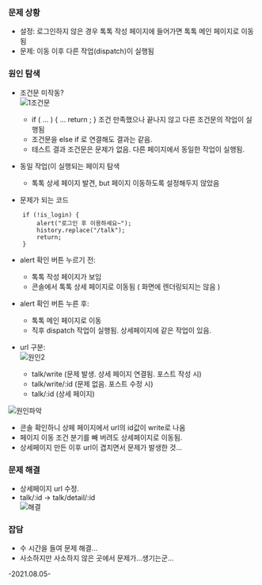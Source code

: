 ### 문제 상황
- 설정: 로그인하지 않은 경우 톡톡 작성 페이지에 들어가면 톡톡 메인 페이지로 이동됨
- 문제: 이동 이후 다른 작업(dispatch)이 실행됨

### 원인 탐색
- 조건문 미작동?   
 ![1조건문](https://user-images.githubusercontent.com/60069112/128404999-aa52a5db-e9f2-4364-aa73-32ae4ef9402d.jpg)

  - if ( ...  ) {  ... return ; } 조건 만족했으나 끝나지 않고 다른 조건문의 작업이 실행됨
  - 조건문을 else if 로 연결해도 결과는 같음.
  - 테스트 결과 조건문은 문제가 없음. 다른 페이지에서 동일한 작업이 실행됨.
- 동일 작업(이 실행되는 페이지 탐색
  - 톡톡 상세 페이지 발견, but 페이지 이동하도록 설정해두지 않았음

- 문제가 되는 코드
``` 
    if (!is_login) {
        alert("로그인 후 이용하세요~"); 
        history.replace("/talk");
        return;
    }
```    
  - alert 확인 버튼 누르기 전:
    - 톡톡 작성 페이지가 보임
    - 콘솔에서 톡톡 상세 페이지로 이동됨 ( 화면에 렌더링되지는 않음 )
  - alert 확인 버튼 누른 후:
    - 톡톡 메인 페이지로 이동
    - 직후 dispatch 작업이 실행됨. 상세페이지에 같은 작업이 있음.

- url 구분:   
![원인2](https://user-images.githubusercontent.com/60069112/128405184-7a7e4e0f-dfc7-46c0-bf7d-f7bbfa6a8a03.jpg)
  - talk/write  (문제 발생. 상세 페이지 연결됨. 포스트 작성 시)
  - talk/write/:id  (문제 없음. 포스트 수정 시)
  - talk/:id  (상세 페이지)   

![원인파악](https://user-images.githubusercontent.com/60069112/128405161-20b7da49-e254-4852-996c-8529c31bd8bf.jpg)

- 콘솔 확인하니 상페 페이지에서 url의 id값이 write로 나옴
- 페이지 이동 조건 분기를 빼 버려도 상세페이지로 이동됨.
- 상세페이지 만든 이후 url이 겹치면서 문제가 발생한 것...

### 문제 해결   
- 상세페이지 url 수정.
-  talk/:id   ->   talk/detail/:id     
![해결](https://user-images.githubusercontent.com/60069112/128405235-1f0b95ea-f76f-4bb5-a003-903b68288087.jpg)

### 잡담
- 수 시간을 들여 문제 해결...
- 사소하지만 사소하지 않은 곳에서 문제가...생기는군...

-2021.08.05-
